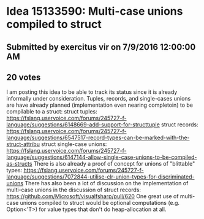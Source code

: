 # Idea 15133590: Multi-case unions compiled to struct

## Submitted by exercitus vir on 7/9/2016 12:00:00 AM

## 20 votes

I am posting this idea to be able to track its status since it is already informally under consideration. Tuples, records, and single-cases unions are have already planned (implementation even nearing completoin) to be compilable to a struct:
struct tuples: https://fslang.uservoice.com/forums/245727-f-language/suggestions/6148669-add-support-for-structtuple
struct records: https://fslang.uservoice.com/forums/245727-f-language/suggestions/6547517-record-types-can-be-marked-with-the-struct-attribu
struct single-case unions: https://fslang.uservoice.com/forums/245727-f-language/suggestions/6147144-allow-single-case-unions-to-be-compiled-as-structs
There is also already a proof of concept for unions of "blittable" types: https://fslang.uservoice.com/forums/245727-f-language/suggestions/7072844-utilise-clr-union-types-for-discriminated-unions
There has also been a lot of discussion on the implementation of multi-case unions in the discussion of struct records: https://github.com/Microsoft/visualfsharp/pull/620
One great use of multi-case unions compiled to struct would be optional computations (e.g. Option<'T>) for value types that don't do heap-allocation at all.

